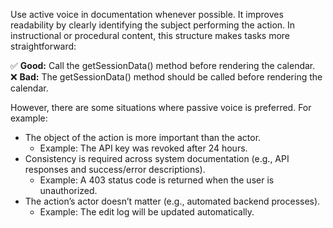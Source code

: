 Use active voice in documentation whenever possible. It improves readability by clearly identifying the subject performing the action. In instructional or procedural content, this structure makes tasks more straightforward:

✅ **Good:** Call the getSessionData() method before rendering the calendar.  
❌ **Bad:** The getSessionData() method should be called before rendering the calendar.

However, there are some situations where passive voice is preferred. For example:
* The object of the action is more important than the actor.
	* Example: The API key was revoked after 24 hours.
* Consistency is required across system documentation (e.g., API responses and success/error descriptions).
	* Example: A 403 status code is returned when the user is unauthorized.
* The action’s actor doesn’t matter (e.g., automated backend processes).
	* Example: The edit log will be updated automatically.